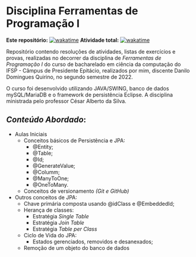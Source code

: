 # Disciplina Ferramentas de Programação I

**Este repositório:** [![wakatime](https://wakatime.com/badge/github/Dankotchev/Ferramentas-de-Programacao-I.svg?style=for-the-badge)](https://wakatime.com/badge/github/Dankotchev/Ferramentas-de-Programacao-I)	**Atividade total:** [![wakatime](https://wakatime.com/badge/user/7acf6789-aea1-423f-9bd3-04bae9188074.svg?style=for-the-badge)](https://wakatime.com/@7acf6789-aea1-423f-9bd3-04bae9188074) 

Repositório contendo resoluções de atividades, listas de exercícios e provas, realizadas no decorrer da disciplina de *Ferramentas de Programação I* do curso de bacharelado em ciência da computação do IFSP - Câmpus de Presidente Epitácio, realizados por mim, discente Danilo Domingues Quirino, no segundo semestre de 2022.

O curso foi desenvolvido utilizando JAVA/SWING, banco de dados mySQL/MariaDB e o framework de persistência Eclipse. A disciplina ministrada pelo professor César Alberto da Silva.

## _Conteúdo Abordado_:
- Aulas Iniciais
  - Conceitos básicos de Persistência e JPA:
  	- @Entity;
  	- @Table;
  	- @Id;
  	- @GenerateValue;
  	- @Columm;
  	- @ManyToOne;
  	- @OneToMany.
  - Conceitos de versionamento _(Git e GitHub)_
- Outros conceitos de JPA:
  - Chave primária composta usando @idClass e @EmbeddedId;
  - Herança de classes:
    - Estratégia _Single Table_
    - Estratégia _Join Table_
    - Estratégia _Table per Class_
  - Ciclo de Vida do JPA:
    - Estados gerenciados, removidos e desanexados;
  - Remoção de um objeto do banco de dados

